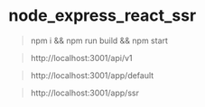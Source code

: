 # node_express_react_ssr #

> npm i && npm run build && npm start

> http://localhost:3001/api/v1

> http://localhost:3001/app/default

> http://localhost:3001/app/ssr